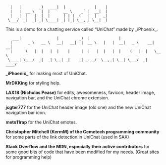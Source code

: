 ```
  |   |        _)   ___|  |             |    | 
  |   |  __ \   |  |      __ \    _` |  __|  | 
  |   |  |   |  |  |      | | |  (   |  |   _| 
 \___/  _|  _| _| \____| _| |_| \__,_| \__| _) 
```
This is a demo for a chatting service called “UniChat” made by \_iPhoenix\_.

```
   ___|                |         _)  |             |                     
  |       _ \   __ \   __|   __|  |  __ \   |   |  __|   _ \    __|  __| 
  |      (   |  |   |  |    |     |  |   |  |   |  |    (   |  |   \__ \ 
 \____| \___/  _|  _| \__| _|    _| _.__/  \__,_| \__| \___/  _|   ____/ 
```

**\_iPhoenix\_** for making most of UniChat.

**MrDKKing** for styling help.

**LAX18 (Nicholas Pease)** for edits, awesomeness, favicon, header image, navigation bar, and the UniChat chrome extension.

**jcgter777** for the UniChat header image (old one) and the new UniChat navigation bar icon. 

**mets11rap** for the UniChat emotes.

**Christopher Mitchell (KermM) of the Cemetech programming community** for some parts of the link detection in UniChat (used in SAX)

**Stack Overflow and the MDN, especially their active contributors** for some good bits of code that have been modified for my needs. (Great sites for programming help)
 

